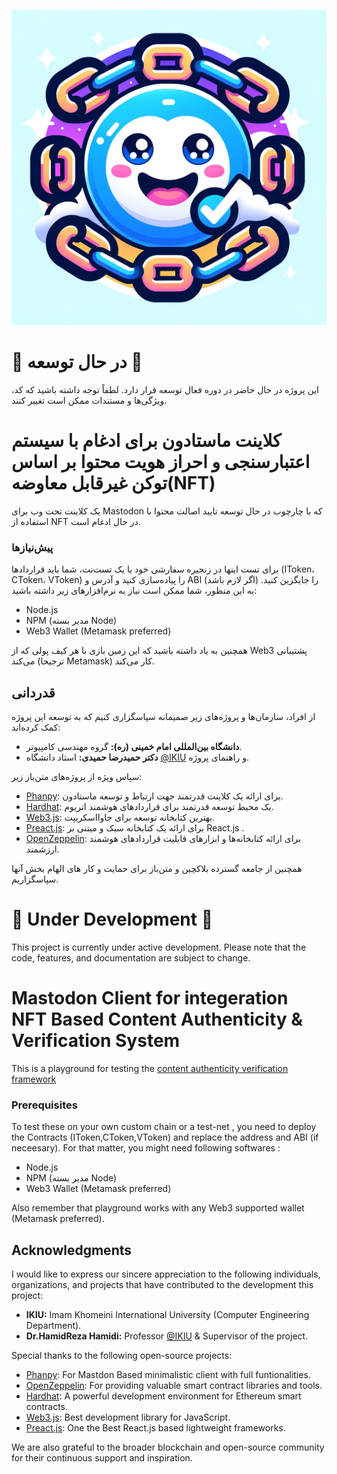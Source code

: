 ![logo](public/logo.png)
# 🚧 **در حال توسعه** 🚧

این پروژه در حال حاضر در دوره فعال توسعه قرار دارد. لطفاً توجه داشته باشید که کد، ویژگی‌ها و مستندات ممکن است تغییر کنند.

# کلاینت ماستادون برای ادغام با سیستم اعتبارسنجی و احراز هویت محتوا بر اساس توکن غیرقابل معاوضه(NFT)
یک کلاینت تحت وب برای Mastodon که با چارچوب در حال توسعه تایید اصالت محتوا با استفاده از NFT در حال ادغام است.


### پیش‌نیازها
برای تست اینها در زنجیره سفارشی خود یا یک تست‌نت، شما باید قراردادها (IToken، CToken، VToken) را پیاده‌سازی کنید و آدرس و ABI (اگر لازم باشد) را جایگزین کنید. به این منظور، شما ممکن است نیاز به نرم‌افزارهای زیر داشته باشید:
- Node.js
- NPM (مدیر بسته Node)
- Web3 Wallet (Metamask preferred)
  
همچنین به یاد داشته باشید که این زمین بازی با هر کیف پولی که از Web3 پشتیبانی می‌کند (ترجیحا Metamask) کار می‌کند.

## قدردانی
از افراد، سازمان‌ها و پروژه‌های زیر صمیمانه سپاسگزاری کنیم که به توسعه این پروژه کمک کرده‌اند:

- **دانشگاه بین‌المللی امام خمینی (ره):** گروه مهندسی کامپیوتر.
- **دکتر حمیدرضا حمیدی:** استاد دانشگاه [@IKIU](https://ikiu.ac.ir/) و راهنمای پروژه.

سپاس ویژه از پروژه‌های متن‌باز زیر:

- [Phanpy](https://github.com/cheeaun/phanpy): برای ارائه یک کلاینت قدرتمند جهت ارتباط و توسعه ماستادون.
- [Hardhat](https://hardhat.org/): یک محیط توسعه قدرتمند برای قراردادهای هوشمند اتریوم.
- [Web3.js](https://web3js.org/): بهترین کتابخانه توسعه برای جاوااسکریپت.
- [Preact.js](https://preactjs.com/): برای ارائه یک کتابخانه سبک و مبتنی بر React.js .
- [OpenZeppelin](https://openzeppelin.com/): برای ارائه کتابخانه‌ها و ابزارهای قابلیت قراردادهای هوشمند ارزشمند.

همچنین از جامعه گسترده بلاکچین و متن‌باز برای حمایت و کار های الهام بخش آنها سپاسگزاریم.


# 🚧 **Under Development** 🚧

This project is currently under active development. Please note that the code, features, and documentation are subject to change.


# Mastodon Client for integeration NFT Based Content Authenticity & Verification System
This is a playground for testing the  [content authenticity verification framework](https://github.com/mohroba/nft_content_verification)


### Prerequisites
To test these on your own custom chain or a test-net , you need to deploy the Contracts (IToken,CToken,VToken) and replace the address and ABI (if neceesary). For that matter, you might need following softwares :
- Node.js
- NPM (مدیر بسته Node)
- Web3 Wallet (Metamask preferred)

Also remember that playground works with any Web3 supported wallet (Metamask preferred).

## Acknowledgments

I would like to express our sincere appreciation to the following individuals, organizations, and projects that have contributed to the development this project:

- **IKIU:** Imam Khomeini International University (Computer Engineering Department).
- **Dr.HamidReza Hamidi:** Professor [@IKIU](https://ikiu.ac.ir/) & Supervisor of the project.


Special thanks to the following open-source projects:

- [Phanpy](https://github.com/cheeaun/phanpy): For Mastdon Based minimalistic client with full funtionalities.
- [OpenZeppelin](https://openzeppelin.com/): For providing valuable smart contract libraries and tools.
- [Hardhat](https://hardhat.org/): A powerful development environment for Ethereum smart contracts.
- [Web3.js](https://web3js.org/): Best development library for JavaScript.
- [Preact.js](https://preactjs.com/): One the Best React.js based lightweight frameworks.

We are also grateful to the broader blockchain and open-source community for their continuous support and inspiration.
